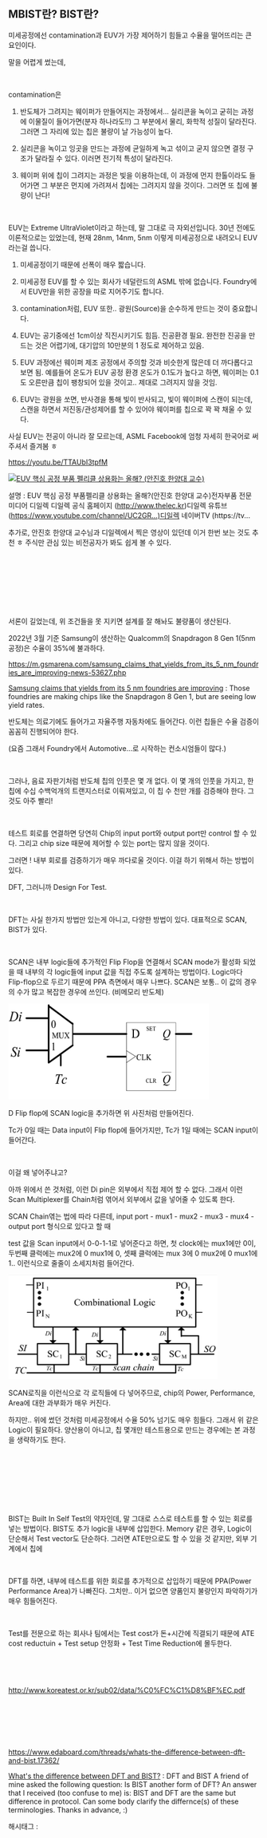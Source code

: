 ## MBIST란? BIST란?

미세공정에선 contamination과 EUV가 가장 제어하기 힘들고 수율을 떨어뜨리는 큰 요인이다.

말을 어렵게 썼는데,

​

contamination은

1) 반도체가 그려지는 웨이퍼가 만들어지는 과정에서... 실리콘을 녹이고 굳히는 과정에 이물질이 들어가면(분자 하나라도!!) 그 부분에서 물리, 화학적 성질이 달라진다. 그러면 그 자리에 있는 칩은 불량이 날 가능성이 높다.

2) 실리콘을 녹이고 잉곳을 만드는 과정에 균일하게 녹고 섞이고 굳지 않으면 결정 구조가 달라질 수 있다. 이러면 전기적 특성이 달라진다.

3) 웨이퍼 위에 칩이 그려지는 과정은 빛을 이용하는데, 이 과정에 먼지 한톨이라도 들어가면 그 부분은 먼지에 가려져서 칩에는 그려지지 않을 것이다. 그러면 또 칩에 불량이 난다!

​

EUV는 Extreme UltraViolet이라고 하는데, 말 그대로 극 자외선입니다. 30년 전에도 이론적으로는 있었는데, 현재 28nm, 14nm, 5nm 이렇게 미세공정으로 내려오니 EUV라는걸 씁니다.

1) 미세공정이기 때문에 선폭이 매우 짧습니다.

2) 미세공정 EUV를 할 수 있는 회사가 네덜란드의 ASML 밖에 없습니다. Foundry에서 EUV만을 위한 공장을 따로 지어주기도 합니다.

3) contamination처럼, EUV 또한.. 광원(Source)을 순수하게 만드는 것이 중요합니다.

4) EUV는 공기중에선 1cm이상 직진시키기도 힘듬. 진공환경 필요. 완전한 진공을 만드는 것은 어렵기에, 대기압의 10만분의 1 정도로 제어하고 있음.

5) EUV 과정에선 웨이퍼 제조 공정에서 주의할 것과 비슷한게 많은데 더 까다롭다고 보면 됨. 예를들어 온도가 EUV 공정 환경 온도가 0.1도가 높다고 하면, 웨이퍼는 0.1도 오른만큼 칩이 팽창되어 있을 것이고.. 제대로 그려지지 않을 것임.

6) EUV는 광원을 쏘면, 반사경을 통해 빛이 반사되고, 빛이 웨이퍼에 스캔이 되는데, 스캔을 하면서 저진동/관성제어를 할 수 있어야 웨이퍼를 칩으로 꽉 꽉 채울 수 있다.

사실 EUV는 전공이 아니라 잘 모르는데, ASML Facebook에 엄청 자세히 한국어로 써주셔서 즐겨봄 ㅎ

https://youtu.be/TTAUbI3tpfM

[![EUV 핵심 공정 부품 펠리클 상용화는 올해? (안진호 한양대 교수)](https://i.ytimg.com/vi/TTAUbI3tpfM/hqdefault.jpg)](https://youtu.be/TTAUbI3tpfM)

설명 : EUV 핵심 공정 부품펠리클 상용화는 올해?(안진호 한양대 교수)전자부품 전문 미디어 디일렉 디일렉 공식 홈페이지 (http://www.thelec.kr)디일렉 유튜브 (https://www.youtube.com/channel/UC2GR...)디일렉 네이버TV (https://tv...

추가로, 안진호 한양대 교수님과 디일렉에서 찍은 영상이 있던데 이거 한번 보는 것도 추천 ㅎ 주식만 관심 있는 비전공자가 봐도 쉽게 볼 수 있다.

​

​

​

​

서론이 길었는데, 위 조건들을 못 지키면 설계를 잘 해놔도 불량품이 생산된다.

2022년 3월 기준 Samsung이 생산하는 Qualcomm의 Snapdragon 8 Gen 1(5nm 공정)은 수율이 35%에 불과하다.

https://m.gsmarena.com/samsung_claims_that_yields_from_its_5_nm_foundries_are_improving-news-53627.php

[Samsung claims that yields from its 5 nm foundries are improving](https://m.gsmarena.com/samsung_claims_that_yields_from_its_5_nm_foundries_are_improving-news-53627.php) : Those foundries are making chips like the Snapdragon 8 Gen 1, but are seeing low yield rates.

반도체는 의료기에도 들어가고 자율주행 자동차에도 들어간다. 이런 칩들은 수율 검증이 꼼꼼히 진행되어야 한다.

(요즘 그래서 Foundry에서 Automotive...로 시작하는 컨소시엄들이 많다.)

​

그러나, 음료 자판기처럼 반도체 칩의 인풋은 몇 개 없다. 이 몇 개의 인풋을 가지고, 한 칩에 수십 수백억개의 트랜지스터로 이뤄져있고, 이 칩 수 천만 개를 검증해야 한다. 그것도 아주 빨리!

 

​

테스트 회로를 연결하면 당연히 Chip의 input port와 output port만 control 할 수 있다. 그리고 chip size 때문에 제어할 수 있는 port는 많지 않을 것이다.

그러면 ! 내부 회로를 검증하기가 매우 까다로울 것이다. 이걸 하기 위해서 하는 방법이 있다.

DFT, 그러니까 Design For Test.

​

DFT는 사실 한가지 방법만 있는게 아니고, 다양한 방법이 있다. 대표적으로 SCAN, BIST가 있다.

​

SCAN은 내부 logic들에 추가적인 Flip Flop을 연결해서 SCAN mode가 활성화 되었을 때 내부의 각 logic들에 input 값을 직접 주도록 설계하는 방법이다. Logic마다 Flip-flop으로 두르기 때문에 PPA 측면에서 매우 나쁘다. SCAN은 보통.. 이 값의 경우의 수가 많고 복잡한 경우에 쓰인다. (비메모리 반도체)

![0](./asset/0.png)

D Flip flop에 SCAN logic을 추가하면 위 사진처럼 만들어진다.

Tc가 0일 때는 Data input이 Flip flop에 들어가지만, Tc가 1일 때에는 SCAN input이 들어간다.

​

이걸 왜 넣어주냐고?

아까 위에서 쓴 것처럼, 이런 Di pin은 외부에서 직접 제어 할 수 없다. 그래서 이런 Scan Multiplexer를 Chain처럼 엮어서 외부에서 값을 넣어줄 수 있도록 한다.

SCAN Chain엮는 법에 따라 다른데, input port - mux1 - mux2 - mux3 - mux4 -output port 형식으로 있다고 할 때

test 값을 Scan input에서 0-0-1-1로 넣어준다고 하면, 첫 clock에는 mux1에만 0이, 두번째 클럭에는 mux2에 0 mux1에 0, 셋째 클럭에는 mux 3에 0 mux2에 0 mux1에 1.. 이런식으로 줄줄이 소세지처럼 들어간다. 

![1](./asset/1.png)

SCAN로직을 이런식으로 각 로직들에 다 넣어주므로, chip의 Power, Performance, Area에 대한 과부화가 매우 커진다.

하지만.. 위에 썼던 것처럼 미세공정에서 수율 50% 넘기도 매우 힘들다. 그래서 위 같은 Logic이 필요하다. 양산용이 아니고, 칩 몇개만 테스트용으로 만드는 경우에는 본 과정을 생략하기도 한다.

​

​

​

​

BIST는 Built In Self Test의 약자인데, 말 그대로 스스로 테스트를 할 수 있는 회로를 넣는 방법이다. BIST도 추가 logic을 내부에 삽입한다. Memory 같은 경우, Logic이 단순해서 Test vector도 단순하다. 그러면 ATE만으로도 할 수 있을 것 같지만, 외부 기계에서 칩에 

​

DFT를 하면, 내부에 테스트를 위한 회로를 추가적으로 삽입하기 때문에 PPA(Power Performance Area)가 나빠진다. 그치만.. 이거 없으면 양품인지 불량인지 파악하기가 매우 힘들어진다.

​

Test를 전문으로 하는 회사나 팀에서는 Test cost가 돈+시간에 직결되기 때문에 ATE cost reductuin + Test setup 안정화 + Test Time Reduction에 몰두한다.

​

​

http://www.koreatest.or.kr/sub02/data/%C0%FC%C1%D8%BF%EC.pdf

​

​

​

https://www.edaboard.com/threads/whats-the-difference-between-dft-and-bist.17362/

[What's the difference between DFT and BIST?](https://www.edaboard.com/threads/whats-the-difference-between-dft-and-bist.17362/) : DFT and BIST A friend of mine asked the following question: Is BIST another form of DFT? An answer that I received (too confuse to me) is: BIST and DFT are the same but difference in protocol. Can some body clarify the differnce(s) of these terminologies. Thanks in advance, :)

 해시태그 : 